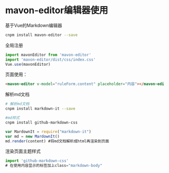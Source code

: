 # mavon-editor编辑器使用

基于Vue的Markdown编辑器

```bash
cnpm install mavon-editor --save
```



全局注册

```javascript
import mavonEditor from 'mavon-editor'
import 'mavon-editor/dist/css/index.css'
Vue.use(mavonEditor)
```

页面使用：

```html
<mavon-editor v-model="ruleForm.content" placeholder="内容"></mavon-editor>
```



解析md文档

```bash
# 解析md文档
cnpm install markdown-it --save

#md样式
cnpm install github-markdown-css
```



```javascript
var MardownIt = require("markdown-it")
var md = new MardownIt()
md.render(content) #将md文档解析成html再渲染到页面
```

渲染页面主题样式

```javascript
import 'github-markdown-css'
# 在使用内容显示的标签加上class="markdown-body"
```

